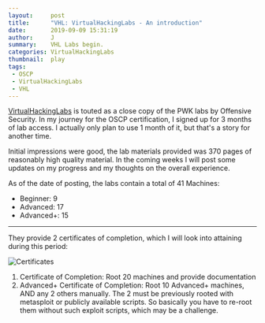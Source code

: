 ```yaml
---
layout:     post
title:      "VHL: VirtualHackingLabs - An introduction"
date:       2019-09-09 15:31:19
author:     J
summary:    VHL Labs begin.
categories: VirtualHackingLabs
thumbnail:  play
tags:
 - OSCP
 - VirtualHackingLabs
 - VHL
---
```



[VirtualHackingLabs][1] is touted as a close copy of the PWK labs by Offensive Security. In my journey for the OSCP certification, I signed up for 3 months of lab access. I actually only plan to use 1 month of it, but that's a story for another time.

Initial impressions were good, the lab materials provided was 370 pages of reasonably high quality material. In the coming weeks I will post some updates on my progress and my thoughts on the overall experience.

As of the date of posting, the labs contain a total of 41 Machines:

- Beginner: 9
- Advanced: 17
- Advanced+: 15

---


They provide 2 certificates of completion, which I will look into attaining during this period:

![Certificates](https://lh3.googleusercontent.com/jW3Qz-ZCbNxKIRUd0kMQvU4M0eHl5MGWmVrdv8J0eULRHuuHZ90fTQooJp3ZP3VD6EoKFTJjqHsUtq6Bcl2cvd6kww-LinHcGpHTTwWbG9Lnru4uh5RjAskh4XjQFQgua9LMkab3mziHh3UR81VN9wBPv4UpLwFeqt7IUF-VsC4OvmiCWCI7N2E7RaCmFBZApA8H6Kmz0JVR1mxEIFHS5tawp1lxPLtJx5Rt35hquakbURsyrJvKZnBXvsDLKs0sHmaif5_N7VG0LpNCm5AD8HUzXFtIfZnsFv76eemdgX829e52uZBhqjTpb2qpgqZiRlnlRs3LT5OtBiH0bQMuyaQEaNBIgWyOgywsOKs6RSS0mJLN5bDo0I2a_Aqq9VcRpGQyJnuUsZuvthzDD5VBgpew95GXWmlrkF-WpVv5IqTtQFkuLZvzA1WqGZuQELL8mav31v7yOsRXWo48V3EMfzpPWs9ENh0ePKGqGJYl4rfHOSDOuRCiMmAtA0x2khpewoY05_WK_Pkc0L7ocWSqH6ioqKtYzB91X4bHNOnaPqfTAbzyTrG2bNtrRMwZYrXKd73M_tauZUHY-R23tGX0_5lYSaFQbMspKXmjYEFHvTIZJZj3Sr36hXMO5jzqRfnwpIgvTofc9UPGLRvvLTNaT3PBmSOjPq0uOL-yFndSjaS9YknzeKwVQJcJGK_4dD428VULJpgTFPGhKq85PmtYUDWevAyzqHAStnnMwc_aB4Fc52MP=w1167-h423-no)

1. Certificate of Completion: Root 20 machines and provide documentation
2. Advanced+ Certificate of Completion: Root 10 Advanced+ machines, AND any 2 others manually. The 2 must be previously rooted with metasploit or publicly available scripts. So basically you have to re-root them without such exploit scripts, which may be a challenge.


[1]: https://www.virtualhackinglabs.com

